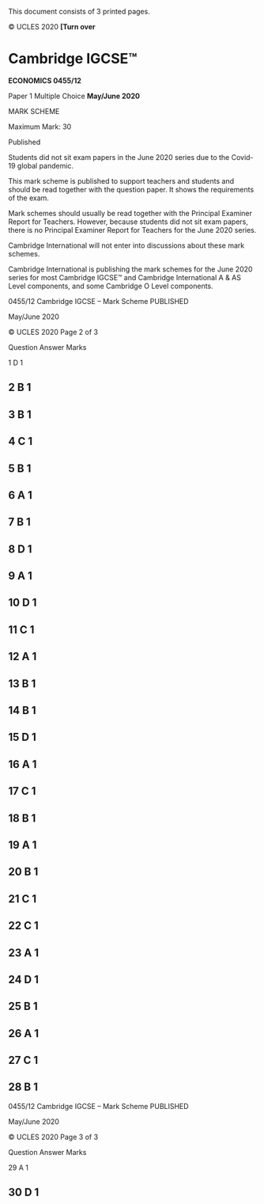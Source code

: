  This document consists of 3 printed pages. 

© UCLES 2020 **[Turn over** 

# Cambridge IGCSE™ 

**ECONOMICS 0455/12** 

Paper 1 Multiple Choice **May/June 2020** 

MARK SCHEME 

Maximum Mark: 30 

 Published 

Students did not sit exam papers in the June 2020 series due to the Covid-19 global pandemic. 

This mark scheme is published to support teachers and students and should be read together with the question paper. It shows the requirements of the exam. 

Mark schemes should usually be read together with the Principal Examiner Report for Teachers. However, because students did not sit exam papers, there is no Principal Examiner Report for Teachers for the June 2020 series. 

Cambridge International will not enter into discussions about these mark schemes. 

Cambridge International is publishing the mark schemes for the June 2020 series for most Cambridge IGCSE™ and Cambridge International A & AS Level components, and some Cambridge O Level components. 


0455/12 Cambridge IGCSE – Mark Scheme PUBLISHED 

 May/June 2020 

© UCLES 2020 Page 2 of 3 

 Question Answer Marks 

 1 D 1 

## 2 B 1 

## 3 B 1 

## 4 C 1 

## 5 B 1 

## 6 A 1 

## 7 B 1 

## 8 D 1 

## 9 A 1 

## 10 D 1 

## 11 C 1 

## 12 A 1 

## 13 B 1 

## 14 B 1 

## 15 D 1 

## 16 A 1 

## 17 C 1 

## 18 B 1 

## 19 A 1 

## 20 B 1 

## 21 C 1 

## 22 C 1 

## 23 A 1 

## 24 D 1 

## 25 B 1 

## 26 A 1 

## 27 C 1 

## 28 B 1 


0455/12 Cambridge IGCSE – Mark Scheme PUBLISHED 

 May/June 2020 

© UCLES 2020 Page 3 of 3 

 Question Answer Marks 

 29 A 1 

## 30 D 1 


